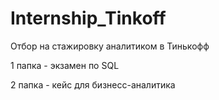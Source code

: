 # Internship_Tinkoff
Отбор на стажировку аналитиком в Тинькофф

1 папка - экзамен по SQL

2 папка - кейс для бизнесс-аналитика
